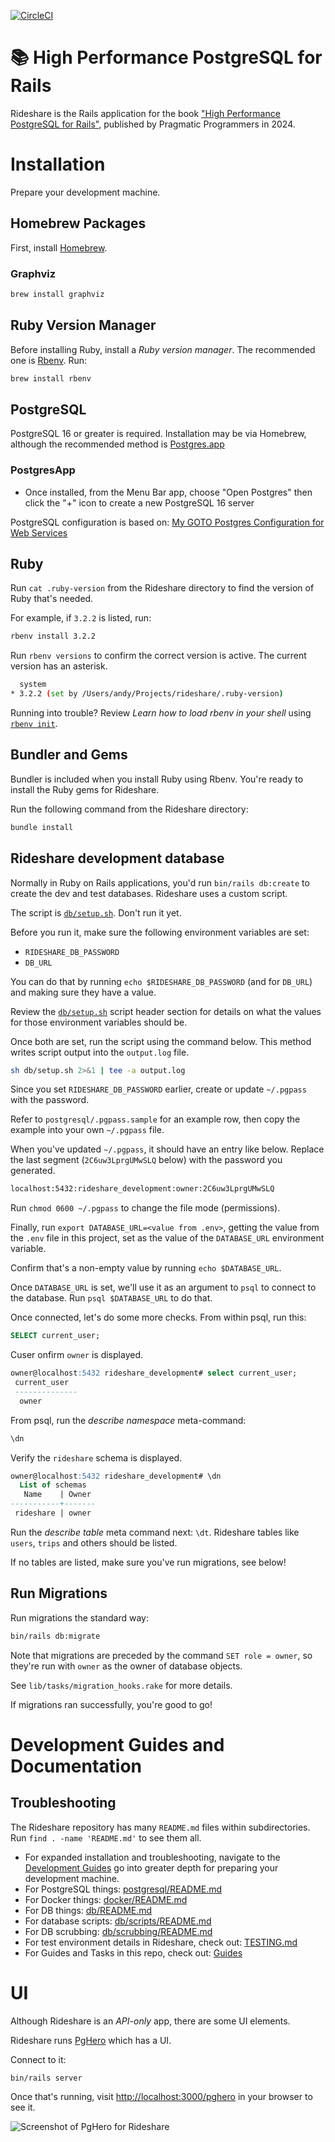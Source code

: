 [![CircleCI](https://circleci.com/gh/andyatkinson/rideshare.svg?style=svg)](https://circleci.com/gh/andyatkinson/rideshare)

# 📚 High Performance PostgreSQL for Rails
Rideshare is the Rails application for the book ["High Performance PostgreSQL for Rails"](https://pragprog.com/titles/aapsql/high-performance-postgresql-for-rails), published by Pragmatic Programmers in 2024.

# Installation
Prepare your development machine.

## Homebrew Packages
First, install [Homebrew](https://brew.sh).

### Graphviz
```sh
brew install graphviz
```

## Ruby Version Manager
Before installing Ruby, install a *Ruby version manager*. The recommended one is [Rbenv](https://github.com/rbenv/rbenv). Run:

```sh
brew install rbenv
```

## PostgreSQL
PostgreSQL 16 or greater is required. Installation may be via Homebrew, although the recommended method is [Postgres.app](https://postgresapp.com)

### PostgresApp
- Once installed, from the Menu Bar app, choose "Open Postgres" then click the "+" icon to create a new PostgreSQL 16 server

PostgreSQL configuration is based on: [My GOTO Postgres Configuration for Web Services](https://tightlycoupled.io/my-goto-postgres-configuration-for-web-services/)

## Ruby
Run `cat .ruby-version` from the Rideshare directory to find the version of Ruby that's needed.

For example, if `3.2.2` is listed, run:

```sh
rbenv install 3.2.2
```

Run `rbenv versions` to confirm the correct version is active. The current version has an asterisk.

```sh
  system
* 3.2.2 (set by /Users/andy/Projects/rideshare/.ruby-version)
```

Running into trouble? Review *Learn how to load rbenv in your shell* using [`rbenv init`](https://github.com/rbenv/rbenv).

## Bundler and Gems
Bundler is included when you install Ruby using Rbenv. You're ready to install the Ruby gems for Rideshare.

Run the following command from the Rideshare directory:

```sh
bundle install
```

## Rideshare development database
Normally in Ruby on Rails applications, you'd run `bin/rails db:create` to create the dev and test databases. Rideshare uses a custom script.

The script is [`db/setup.sh`](db/setup.sh). Don't run it yet.

Before you run it, make sure the following environment variables are set:

- `RIDESHARE_DB_PASSWORD`
- `DB_URL`

You can do that by running `echo $RIDESHARE_DB_PASSWORD` (and for `DB_URL`) and making sure they have a value.

Review the [`db/setup.sh`](db/setup.sh) script header section for details on what the values for those environment variables should be.

Once both are set, run the script using the command below. This method writes script output into the `output.log` file.

```sh
sh db/setup.sh 2>&1 | tee -a output.log
```

Since you set `RIDESHARE_DB_PASSWORD` earlier, create or update `~/.pgpass` with the password.

Refer to `postgresql/.pgpass.sample` for an example row, then copy the example into your own `~/.pgpass` file.

When you've updated `~/.pgpass`, it should have an entry like below. Replace the last segment (`2C6uw3LprgUMwSLQ` below) with the password you generated.

```sh
localhost:5432:rideshare_development:owner:2C6uw3LprgUMwSLQ
```

Run `chmod 0600 ~/.pgpass` to change the file mode (permissions).

Finally, run `export DATABASE_URL=<value from .env>`, getting the value from the `.env` file in this project, set as the value of the `DATABASE_URL` environment variable.

Confirm that's a non-empty value by running `echo $DATABASE_URL`.

Once `DATABASE_URL` is set, we'll use it as an argument to `psql` to connect to the database. Run `psql $DATABASE_URL` to do that.

Once connected, let's do some more checks. From within psql, run this:

```sql
SELECT current_user;
```

Cuser onfirm `owner` is displayed.

```sql
owner@localhost:5432 rideshare_development# select current_user;
 current_user
 --------------
  owner
```

From psql, run the *describe namespace* meta-command:

```sql
\dn
```

Verify the `rideshare` schema is displayed.

```sql
owner@localhost:5432 rideshare_development# \dn
  List of schemas
   Name    | Owner
-----------+-------
 rideshare | owner
```

Run the *describe table* meta command next: `\dt`. Rideshare tables like `users`, `trips` and others should be listed.

If no tables are listed, make sure you've run migrations, see below!

## Run Migrations
Run migrations the standard way:

```sh
bin/rails db:migrate
```

Note that migrations are preceded by the command `SET role = owner`, so they're run with `owner` as the owner of database objects.

See `lib/tasks/migration_hooks.rake` for more details.

If migrations ran successfully, you're good to go!

# Development Guides and Documentation

## Troubleshooting

The Rideshare repository has many `README.md` files within subdirectories. Run `find . -name 'README.md'` to see them all.

- For expanded installation and troubleshooting, navigate to the [Development Guides](https://github.com/andyatkinson/development_guides) go into greater depth for preparing your development machine.
- For PostgreSQL things: [postgresql/README.md](postgresql/README.md)
- For Docker things: [docker/README.md](docker/README.md)
- For DB things: [db/README.md](db/README.md)
- For database scripts: [db/scripts/README.md](db/scripts/README.md)
- For DB scrubbing: [db/scrubbing/README.md](db/scrubbing/README.md)
- For test environment details in Rideshare, check out: [TESTING.md](TESTING.md)
- For Guides and Tasks in this repo, check out: [Guides](GUIDES.md)

# UI

Although Rideshare is an *API-only* app, there are some UI elements.

Rideshare runs [PgHero](https://github.com/ankane/pghero) which has a UI.

Connect to it:

```sh
bin/rails server
```

Once that's running, visit <http://localhost:3000/pghero> in your browser to see it.

![Screenshot of PgHero for Rideshare](https://i.imgur.com/VduvxSK.png)
